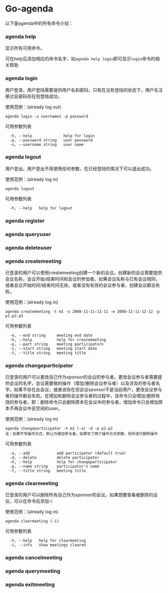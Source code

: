 # Go-agenda

以下是agenda中的所有命令介绍：

### agenda help

显示所有可用命令。

可在help后添加相应的命令名字，如`agenda help login`即可显示`login`命令的相关帮助

### agenda login
用户登录。用户登陆需要提供用户名和密码，只有在没有登陆的状态下，用户名注册过且密码存在则登陆成功。

使用范例：(already log out) 
```
agenda login -u username1 -p password
```

可用参数列表
```
  -h, --help              help for login
  -p, --password string   user password
  -u, --username string   user name
```

### agenda logout
用户登出。用户登出不用使用任何参数，在已经登陆的情况下可以退出成功。

使用范例：(already log in) 
```
agenda logout
```

可用参数列表
```
  -h, --help   help for logout
```
### agenda register

### agenda queryuser

### agenda deleteuser

### agenda createmeeting

已登录的用户可以使用createmeeting创建一个新的会议。创建新的会议需要提供会议名称，会议开始/结束时间和会议的参加者。如果会议名称与已有会议相同，或者会议开始时间/结束时间无效，或者没有有效的会议参与者，创建会议都会失败。

使用范例：(already log in) 
```
agenda createmeeting -t m1 -s 2008-11-11-11-11 -e 2008-11-11-12-12 -p p1-p2-p3
```

可用参数列表
```
  -e, --end string     meeting end date
  -h, --help           help for createmeeting
  -p, --part string    meeting participators
  -s, --start string   meeting start date
  -t, --title string   meeting title
```

### agenda changeparticipator

已登录的用户可以更改自己作为sponsor的会议的参与者。更改会议参与者需要提供会议的名字，会议需要做的操作（增加/删除会议参与者）以及涉及的参与者名字。如果不存在此会议，或者说存在但会议sponsor不是当前用户，更改会议参与者的操作都会失败。在增加和删除会议参与者的过程中，该命令只会增加/删除有效的参与者，即：删除命令只会删除原本在会议中的参与者，增加命令只会增加原本不再会议中且空闲的user。

使用范例：(already log in) 
```
agenda changeparticipator -t m1 (-a) -d -p p1-p2
注：如果不写操作方式，默认为增加参与者，如果写了两个操作方式参数，视作进行删除操作
```

可用参数列表
```
  -a, --add            add participator (default true)
  -d, --delete         delete participator
  -h, --help           help for changeparticipator
  -p, --name string    participator's name
  -t, --title string   meeting title
```

### agenda clearmeeting

已登录的用户可以删除所有自己作为sponsor的会议。如果想要查看被删除的会议，可以在命令后添加-i

使用范例：(already log in) 
```
agenda clearmeeting (-i)
```

可用参数列表
```
  -h, --help   help for clearmeeting
  -i, --info   show meetings cleared
```

### agenda cancelmeeting

### agenda querymeeting

### agenda exitmeeting